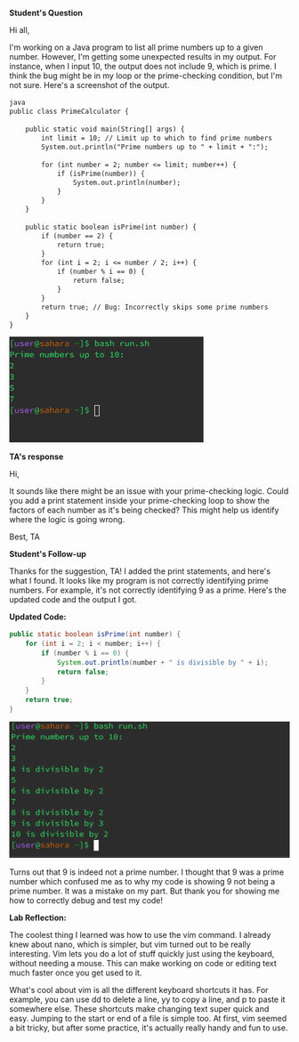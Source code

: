 **Student's Question**

Hi all,

I'm working on a Java program to list all prime numbers up to a given number. However, I'm getting some unexpected results in my output. For instance, when I input 10, the output does not include 9, which is prime. I think the bug might be in my loop or the prime-checking condition, but I'm not sure. Here's a screenshot of the output.

```
java
public class PrimeCalculator {

    public static void main(String[] args) {
        int limit = 10; // Limit up to which to find prime numbers
        System.out.println("Prime numbers up to " + limit + ":");

        for (int number = 2; number <= limit; number++) {
            if (isPrime(number)) {
                System.out.println(number);
            }
        }
    }

    public static boolean isPrime(int number) {
        if (number == 2) {
            return true;
        }
        for (int i = 2; i <= number / 2; i++) {
            if (number % i == 0) {
                return false;
            }
        }
        return true; // Bug: Incorrectly skips some prime numbers
    }
}

```


![ss1](lab5ss/ss1.PNG)

**TA's response**

Hi,

It sounds like there might be an issue with your prime-checking logic. Could you add a print statement inside your prime-checking loop to show the factors of each number as it's being checked? This might help us identify where the logic is going wrong.

Best,
TA


**Student's Follow-up**

Thanks for the suggestion, TA! I added the print statements, and here's what I found. It looks like my program is not correctly identifying prime numbers. For example, it's not correctly identifying 9 as a prime. Here's the updated code and the output I got.

**Updated Code:**
```java
public static boolean isPrime(int number) {
    for (int i = 2; i < number; i++) {
        if (number % i == 0) {
            System.out.println(number + " is divisible by " + i);
            return false;
        }
    }
    return true;
}
```

![ss2](lab5ss/ss2.PNG)

Turns out that 9 is indeed not a prime number. I thought that 9 was a prime number which confused me as to why my code is showing 9 not being a prime number. It was a mistake on my part. But thank you for showing me how to correctly debug and test my code!

**Lab Reflection:**

The coolest thing I learned was how to use the vim command. I already knew about nano, which is simpler, but vim turned out to be really interesting. Vim lets you do a lot of stuff quickly just using the keyboard, without needing a mouse. This can make working on code or editing text much faster once you get used to it.

What's cool about vim is all the different keyboard shortcuts it has. For example, you can use dd to delete a line, yy to copy a line, and p to paste it somewhere else. These shortcuts make changing text super quick and easy. Jumping to the start or end of a file is simple too. At first, vim seemed a bit tricky, but after some practice, it's actually really handy and fun to use.


